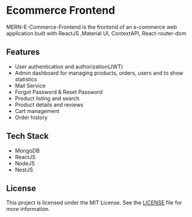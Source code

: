 # Ecommerce Frontend

MERN-E-Commerce-Frontend is the frontend of an e-commerce web application built with ReactJS ,Material UI, ContextAPI, React-router-dom

## Features

- User authentication and authorization(JWT)
- Admin dashboard for managing products, orders, users and to show statistics
- Mail Service
- Forgot Password & Reset Password
- Product listing and search
- Product details and reviews
- Cart management
- Order history

## Tech Stack

- MongoDB
- ReactJS
- NodeJS
- NestJS

## License

This project is licensed under the MIT License. See the [LICENSE](LICENSE) file for more information.
